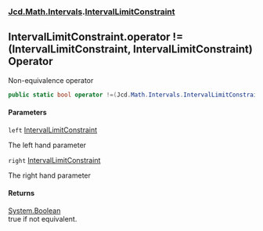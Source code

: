 ### [Jcd.Math.Intervals](Jcd.Math.Intervals.md 'Jcd.Math.Intervals').[IntervalLimitConstraint](Jcd.Math.Intervals.IntervalLimitConstraint.md 'Jcd.Math.Intervals.IntervalLimitConstraint')

## IntervalLimitConstraint.operator !=(IntervalLimitConstraint, IntervalLimitConstraint) Operator

Non-equivalence operator

```csharp
public static bool operator !=(Jcd.Math.Intervals.IntervalLimitConstraint left, Jcd.Math.Intervals.IntervalLimitConstraint right);
```
#### Parameters

<a name='Jcd.Math.Intervals.IntervalLimitConstraint.op_Inequality(Jcd.Math.Intervals.IntervalLimitConstraint,Jcd.Math.Intervals.IntervalLimitConstraint).left'></a>

`left` [IntervalLimitConstraint](Jcd.Math.Intervals.IntervalLimitConstraint.md 'Jcd.Math.Intervals.IntervalLimitConstraint')

The left hand parameter

<a name='Jcd.Math.Intervals.IntervalLimitConstraint.op_Inequality(Jcd.Math.Intervals.IntervalLimitConstraint,Jcd.Math.Intervals.IntervalLimitConstraint).right'></a>

`right` [IntervalLimitConstraint](Jcd.Math.Intervals.IntervalLimitConstraint.md 'Jcd.Math.Intervals.IntervalLimitConstraint')

The right hand parameter

#### Returns
[System.Boolean](https://docs.microsoft.com/en-us/dotnet/api/System.Boolean 'System.Boolean')  
true if not equivalent.